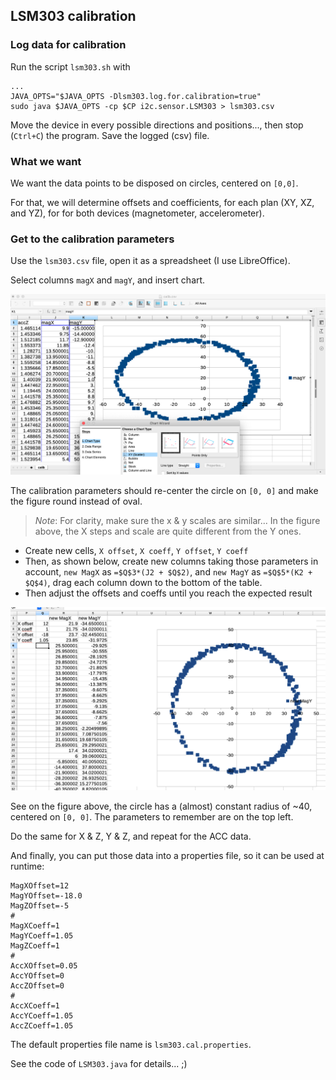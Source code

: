 ## LSM303 calibration

### Log data for calibration
Run the script `lsm303.sh` with
```
...
JAVA_OPTS="$JAVA_OPTS -Dlsm303.log.for.calibration=true"
sudo java $JAVA_OPTS -cp $CP i2c.sensor.LSM303 > lsm303.csv
```
Move the device in every possible directions and positions..., then stop (`Ctrl+C`) the program.
Save the logged (csv) file.

### What we want
We want the data points to be disposed on circles, centered on `[0,0]`.

For that, we will determine offsets and coefficients, for each plan (XY, XZ, and YZ), for for both devices (magnetometer, accelerometer).

### Get to the calibration parameters
Use the `lsm303.csv` file, open it as a spreadsheet (I use LibreOffice).

Select columns `magX` and `magY`, and insert chart.

![MagX-MagY](./magX-magY.png)

The calibration parameters should re-center the circle on `[0, 0]` and make the figure round instead of oval.
> _Note_: For clarity, make sure the x & y scales are similar... In the figure above, the X steps and scale are quite different from the Y ones. 

- Create new cells, `X offset`, `X coeff`, `Y offset`, `Y coeff`
- Then, as shown below, create new columns taking those parameters in account, `new MagX` as `=$Q$3*(J2 + $Q$2)`, and `new MagY` as `=$Q$5*(K2 + $Q$4)`, drag each column down to the bottom of the table.
- Then adjust the offsets and coeffs until you reach the expected result

![Adjusted](./Adjusted.png)

See on the figure above, the circle has a (almost) constant radius of ~40, centered on `[0, 0]`.
The parameters to remember are on the top left.

Do the same for X & Z, Y & Z, and repeat for the ACC data.

And finally, you can put those data into a properties file, so it can be used at runtime:
```properties
MagXOffset=12
MagYOffset=-18.0
MagZOffset=-5
#
MagXCoeff=1
MagYCoeff=1.05
MagZCoeff=1
#
AccXOffset=0.05
AccYOffset=0
AccZOffset=0
#
AccXCoeff=1
AccYCoeff=1.05
AccZCoeff=1.05
```

The default properties file name is `lsm303.cal.properties`. 

See the code of `LSM303.java` for details... ;)

